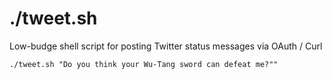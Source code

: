 # ./tweet.sh

Low-budge shell script for posting Twitter status messages via OAuth / Curl

	./tweet.sh "Do you think your Wu-Tang sword can defeat me?""

